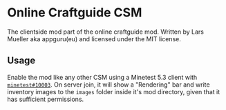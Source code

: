 # Online Craftguide CSM

The clientside mod part of the online craftguide mod. Written by Lars Mueller aka appguru(eu) and licensed under the MIT license.

## Usage

Enable the mod like any other CSM using a Minetest 5.3 client with [`minetest#10003`](https://github.com/minetest/minetest/pull/10003).
On server join, it will show a "Rendering" bar and write inventory images to the `images` folder inside it's mod directory, given that it has sufficient permissions.
